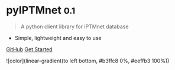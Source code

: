 # pyIPTMnet <small>0.1</small>

> A python client library for iPTMnet database

* Simple, lightweight and easy to use


[GitHub](https://github.com/Sachinx0e/pyiptmnet)
[Get Started](#pyiptmnet)


![color](linear-gradient(to left bottom, #b3ffc8 0%, #eeffb3 100%))

